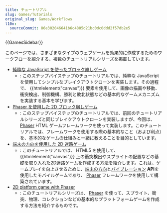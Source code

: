 ```yaml
---
title: チュートリアル
slug: Games/Tutorials
original_slug: Games/Workflows
l10n:
  sourceCommit: 86e302046641b6c4885d21bc0dc0ddd2f57db2e5
---
```

{{GamesSidebar}}

このページでは、さまざまなタイプのウェブゲームを効果的に作成するためのワークフローを紹介する、複数のチュートリアルシリーズを掲載しています。

- [純粋な JavaScript を使ったブロック崩しゲーム](/ja/docs/Games/Tutorials/2D_Breakout_game_pure_JavaScript)
  - : このステップバイステップのチュートリアルでは、純粋な JavaScript を使用してシンプルなブレイクアウトクローンを実装します。その過程で、 {{htmlelement("canvas")}} 要素を使用して、画像の描画や移動、衝突検出、制御機構、勝利と敗北状態などの基本的なゲームメカニズムを実装する基本を学びます。
- [Phaser を使用した 2D ブロック崩しゲーム](/ja/docs/Games/Tutorials/2D_breakout_game_Phaser)
  - : このステップバイステップのチュートリアルでは、前回のチュートリアルシリーズと同じブレイクアウトクローンを実装しますが、今回は、 [Phaser](https://phaser.io/) HTML ゲームフレームワークを使って実装します。このチュートリアルでは、フレームワークを使用する際の基本的なこと（および利点）を、基本的なゲームの仕組みと一緒に教えることを目的としています。
- [端末の方向を使用した 2D 迷路ゲーム](/ja/docs/Games/Tutorials/HTML5_Gamedev_Phaser_Device_Orientation)
  - : このチュートリアルでは、 HTML5 を使用して、 {{htmlelement("canvas")}} 上の衝突検出やスプライトの配置などの基礎を取り入れた2D迷路ゲームを作成する方法を紹介します。これは、ゲームプレイを向上させるために、[端末の方向](/ja/docs/Web/Apps/Fundamentals/gather_and_modify_data/responding_to_device_orientation_changes)と[バイブレーション](/ja/docs/Web/API/Vibration_API) **API**を使用したモバイルゲームであり、 [Phaser](https://phaser.io/) フレームワークを使用して構築されています。
- [2D platform game with Phaser](https://mozdevs.github.io/html5-games-workshop/en/guides/platformer/start-here/)
  - : このチュートリアルシリーズは、 [Phaser](https://phaser.io/) を使って、スプライト、衝突、物理、コレクションなどの基本的なプラットフォームゲームを作成する方法を紹介するものです。
